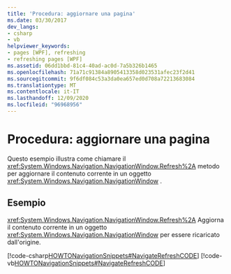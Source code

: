```yaml
---
title: 'Procedura: aggiornare una pagina'
ms.date: 03/30/2017
dev_langs:
- csharp
- vb
helpviewer_keywords:
- pages [WPF], refreshing
- refreshing pages [WPF]
ms.assetid: 06dd1bbd-81c4-40ad-ac0d-7a5b326b1465
ms.openlocfilehash: 71a71c91384a8905413358d023531afec23f2d41
ms.sourcegitcommit: 9f6df084c53a3da0ea657ed0d708a72213683084
ms.translationtype: MT
ms.contentlocale: it-IT
ms.lasthandoff: 12/09/2020
ms.locfileid: "96968956"
---
```

# <a name="how-to-refresh-a-page"></a>Procedura: aggiornare una pagina
Questo esempio illustra come chiamare il <xref:System.Windows.Navigation.NavigationWindow.Refresh%2A> metodo per aggiornare il contenuto corrente in un oggetto <xref:System.Windows.Navigation.NavigationWindow> .  
  
## <a name="example"></a>Esempio  
 <xref:System.Windows.Navigation.NavigationWindow.Refresh%2A> Aggiorna il contenuto corrente in un oggetto <xref:System.Windows.Navigation.NavigationWindow> per essere ricaricato dall'origine.  
  
 [!code-csharp[HOWTONavigationSnippets#NavigateRefreshCODE](~/samples/snippets/csharp/VS_Snippets_Wpf/HOWTONavigationSnippets/CSharp/MainWindow.xaml.cs#navigaterefreshcode)]
 [!code-vb[HOWTONavigationSnippets#NavigateRefreshCODE](~/samples/snippets/visualbasic/VS_Snippets_Wpf/HOWTONavigationSnippets/visualbasic/mainwindow.xaml.vb#navigaterefreshcode)]
